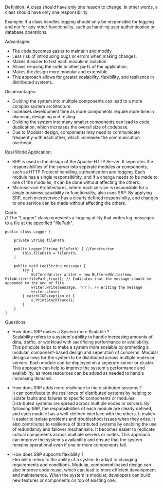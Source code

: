 Definition:
A class should have only one reason to change. In other words, a class should have only one responsibility.

Example:
If a class handles logging should only be responsible for logging and not for any other functionality, such as handling user authentication or database operations.
  
Advantages:
- The code becomes easier to maintain and modify.
- Less risk of introducing bugs or errors when making changes.
- Makes it easier to test each module in isolation.
- Allows re-using the code in other parts of the application.
- Makes the design more modular and extensible.
- This approach allows for greater scalability, flexibility, and resilience in distributed systems.
  
Disadvantages:
- Dividing the system into multiple components can lead to a more complex system architecture.
- Increases development time as more components require more time in planning, designing and testing.
- Dividing the system into many smaller components can lead to code duplication, which increases the overall size of codebase.
- Due to Modular design, components may need to communicate frequently with each other, which increases the communication overhead.
  
Real World Application:
- SRP is used in the design of the Apache HTTP Server. It seperates the responsibilities of the server into seperate modules or components, such as HTTP Protocol handling, authentication and logging. Each module has a single responsibiltity, and if a change needs to be made to one of the modules, it can be done without affecting the others.
- Microservice Architectures, where each service is responsible for a single business capability or functionality, also uses SRP. By applying SRP, each microservice has a clearly defined responsibilty, and changes to one service can be made without affecting the others.

Code:  
// The "Logger" class represents a logging utility that writes log messages to a file at the specified "filePath".
```
public class Logger {

	private String filePath;
	
	public Logger(String filePath) { //Constructor
		this.filePath = filePath;
	}

	public void Log(String message) {
		try {
			BufferedWriter writer = new BufferedWriter(new FileWriter(filePath,true)); // Indicates that the message should be appended to the end of file
			writer.write(message, '\n'); // Writing the message
			writer.close;
		} catch(IOException e) {
			e.PrintStackTrace();
		}
	}
}
```

Questions:
- How does SRP makes a System more Scalable ?  
Scalability refers to a system's ability to handle increasing amounts of data, traffic, or workload with sacrificing performance or availability.
This principle helps to make a system more scalable by promoting a modular, component-based design and seperation of concerns. Modular design allows for the system to be distributed across multiple nodes or servers. Each module can be deployed on a seperate server or cluster.
This approach can help to improve the system's performance and availability, as more resources can be added as needed to handle increasing demand.

- How does SRP adds more resilience to the distributed systems ?  
It can contribute to the resilience of distributed systems by helping to isolate faults and failures to specific components or modules.
Distributed systems are spread across multiple nodes or servers. By following SRP, the responsibilities of each module are clearly defined, and each module has a well-defined interface with the others. It makes it easier to isolate problems and troubleshoot issues when they arise.
It also contributes to resilience of distributed systems by enabling the use of redundancy and failover mechanisms. It becomes easier to replicate critical components across multiple servers or nodes. This approach can improve the system's availability and ensure that the system remains operational even if one or more components fail.

- How does SRP supports flexibility ?  
Flexibility refers to the ability of a system to adapt to changing requirements and conditions.
Modular, component-based design can also improve code reuse, which can lead to more efficient development and maintenance.
When the system is modular, developers can build new features or components on top of existing one.
